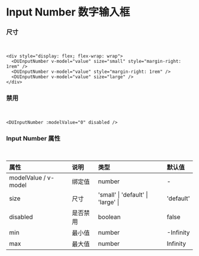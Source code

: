 <script setup>
import { ref } from 'vue'
import DUInputNumber from '../../packages/components/input-number/src/Index.vue'
const value = ref(0)
</script>

# Input Number 数字输入框

### 尺寸
<br />

<div style="display: flex; flex-wrap: wrap">
  <DUInputNumber v-model="value" size="small" style="margin-right: 1rem" />
  <DUInputNumber v-model="value" style="margin-right: 1rem" />
  <DUInputNumber v-model="value" size="large" />
</div>

```vue
<div style="display: flex; flex-wrap: wrap">
  <DUInputNumber v-model="value" size="small" style="margin-right: 1rem" />
  <DUInputNumber v-model="value" style="margin-right: 1rem" />
  <DUInputNumber v-model="value" size="large" />
</div>
```

### 禁用
<br />

<DUInputNumber :modelValue="0" disabled />

```vue
<DUInputNumber :modelValue="0" disabled />
```

### Input Number 属性
<br />

| 属性 | 说明 | 类型 | 默认值 |
|:-----|:----|:-----|:-------|
| modelValue / v-model | 绑定值 | number | - |
| size | 尺寸 | 'small' &#124; 'default' &#124; 'large' &#124; | 'default' |
| disabled | 是否禁用 | boolean | false |
| min | 最小值 | number | -Infinity |
| max | 最大值 | number | Infinity |
